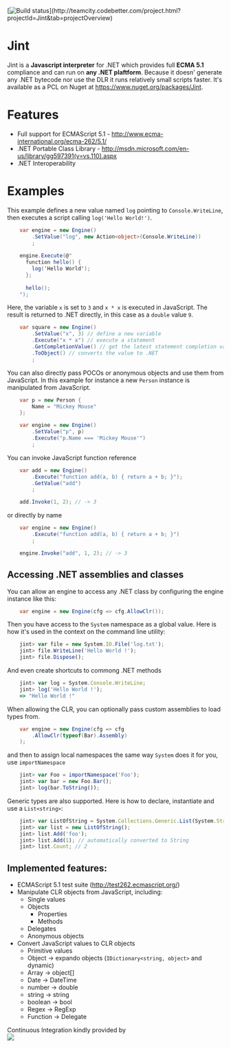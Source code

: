 [![Build status](http://teamcity.codebetter.com/app/rest/builds/buildType:(id:Jint_Master)/statusIcon)](http://teamcity.codebetter.com/project.html?projectId=Jint&tab=projectOverview)

# Jint

Jint is a __Javascript interpreter__ for .NET which provides full __ECMA 5.1__ compliance and can run on __any .NET plaftform__. Because it doesn' generate any .NET bytecode nor use the DLR it runs relatively small scripts faster. It's available as a PCL on Nuget at https://www.nuget.org/packages/Jint.

# Features

- Full support for ECMAScript 5.1 - http://www.ecma-international.org/ecma-262/5.1/
- .NET Portable Class Library - http://msdn.microsoft.com/en-us/library/gg597391(v=vs.110).aspx
- .NET Interoperability 

# Examples

This example defines a new value named `log` pointing to `Console.WriteLine`, then executes 
a script calling `log('Hello World!')`. 
```c#
    var engine = new Engine()
        .SetValue("log", new Action<object>(Console.WriteLine))
        ;
    
    engine.Execute(@"
      function hello() { 
        log('Hello World');
      };
      
      hello();
    ");
```
Here, the variable `x` is set to `3` and `x * x` is executed in JavaScript. The result is returned to .NET directly, in this case as a `double` value `9`. 
```c#
    var square = new Engine()
        .SetValue("x", 3) // define a new variable
        .Execute("x * x") // execute a statement
        .GetCompletionValue() // get the latest statement completion value
        .ToObject() // converts the value to .NET
        ;
```
You can also directly pass POCOs or anonymous objects and use them from JavaScript. In this example for instance a new `Person` instance is manipulated from JavaScript. 
```c#
    var p = new Person {
        Name = "Mickey Mouse"
    };

    var engine = new Engine()
        .SetValue("p", p)
        .Execute("p.Name === 'Mickey Mouse'")
        ;
```
You can invoke JavaScript function reference
```c#
    var add = new Engine()
        .Execute("function add(a, b) { return a + b; }");
        .GetValue("add")
        ;

    add.Invoke(1, 2); // -> 3
```
or directly by name 
```c#
    var engine = new Engine()
        .Execute("function add(a, b) { return a + b; }")
        ;

    engine.Invoke("add", 1, 2); // -> 3
```
## Accessing .NET assemblies and classes

You can allow an engine to access any .NET class by configuring the engine instance like this:
```c#
    var engine = new Engine(cfg => cfg.AllowClr());
```
Then you have access to the `System` namespace as a global value. Here is how it's used in the context on the command line utility:
```javascript
    jint> var file = new System.IO.File('log.txt');
    jint> file.WriteLine('Hello World !');
    jint> file.Dispose();
```
And even create shortcuts to commong .NET methods
```javascript
    jint> var log = System.Console.WriteLine;
    jint> log('Hello World !');
    => "Hello World !"
```
When allowing the CLR, you can optionally pass custom assemblies to load types from. 
```c#
    var engine = new Engine(cfg => cfg
        .AllowClr(typeof(Bar).Assembly)
    );
```
and then to assign local namespaces the same way `System` does it for you, use `importNamespace`
```javascript
    jint> var Foo = importNamespace('Foo');
    jint> var bar = new Foo.Bar();
    jint> log(bar.ToString());
```    
Generic types are also supported. Here is how to declare, instantiate and use a `List<string>`:
```javascript
    jint> var ListOfString = System.Collections.Generic.List(System.String);
    jint> var list = new ListOfString();
    jint> list.Add('foo');
    jint> list.Add(1); // automatically converted to String
    jint> list.Count; // 2
```

## Implemented features:

- ECMAScript 5.1 test suite (http://test262.ecmascript.org/) 
- Manipulate CLR objects from JavaScript, including:
  - Single values
  - Objects
    - Properties
    - Methods
  - Delegates
  - Anonymous objects
- Convert JavaScript values to CLR objects
  - Primitive values
  - Object -> expando objects (`IDictionary<string, object>` and dynamic)
  - Array -> object[]
  - Date -> DateTime
  - number -> double
  - string -> string
  - boolean -> bool
  - Regex -> RegExp
  - Function -> Delegate

Continuous Integration kindly provided by  
[![](http://www.jetbrains.com/img/banners/Codebetter300x250.png)](http://www.jetbrains.com/teamcity)

